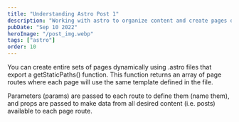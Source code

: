 ```yaml
---
title: "Understanding Astro Post 1"
description: "Working with astro to organize content and create pages dynamically"
pubDate: "Sep 10 2022"
heroImage: "/post_img.webp"
tags: ["astro"]
order: 10
---
```


You can create entire sets of pages dynamically using .astro files that export a
getStaticPaths() function. This function returns an array of page routes where
each page will use the same template defined in the file.

Parameters (params) are passed to each route to define them (name them), and props are passed to make data from all desired content (i.e. posts) available to each page route.

